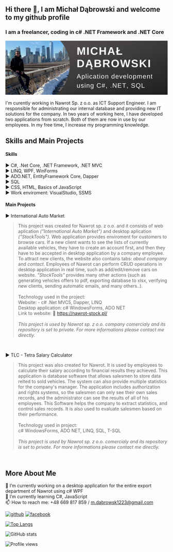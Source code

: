 ## Hi there 👋, I am Michał Dąbrowski and welcome to my github profile
### I am a freelancer, coding in c# .NET Framework and .NET Core

![I am a freelancer, coding in c# .NET Framework and Core](https://raw.githubusercontent.com/poldek1997/poldek1997/main/Micha%C5%82%20D%C4%85browski.png)

I'm curently working in Nawrot Sp. z o.o. as ICT Support Engineer. I am responsible for administrating our internal database and providing new IT solutions for the company. In two years of working here, I have developed two applications from scratch. Both of them are now in use by our employees. In my free time, I increase my programming knowledge.

## Skills and Main Projects

#### Skills<br/>
  ▶️ C#, .Net Core, .NET Framework, .NET MVC<br/>
  ▶️ LINQ, WPF, WinForms<br/>
  ▶️ ADO.NET, EntityFramework Core, Dapper<br/>
  ▶️ SQL<br/>
  ▶️ CSS, HTML, Basics of JavaScript<br/>
  ▶️ Work enviroment: VisualStudio, SSMS
  
#### Main Projects<br/>
  ▶️ International Auto Market<br/>
  >This project was created for Nawrot sp. z o.o. and it consists of web aplication *("International Auto Market")* and desktop aplication *("StockTools")*. Web application provides enviroment for customers to browse cars. If a new client wants to see the lists of currently available vehicles, they have to create an account first, and then they have to be accepted in desktop application by a company employee. To attract new clients, the website also contains tabs: *about company* and *contact*. Employees of Nawrot can perform CRUD operations in desktop application in real time, such as add/edit/remove cars on website. *"StockTools"* provides many other actions (such as generating vehicles offers to pdf, exporting database to xlsx, verifying new clients, sending automatic emails, and many others..). <br/><br/>
  >Technology used in the project:<br/> 
  >Website: - c# .Net MVC5, Dapper, LINQ<br/>
  >Desktop application: c# WindowsForms, ADO NET<br/>
  >Link to website: 🔗 https://nawrot-stock.pl/<br/><br/>
  >*This project is used by Nawrot sp. z o.o. company comercialy and its repository is set to private. For more informations please contact me directly.*
<br/>

▶️ TLC - Tetra Salary Calculator<br/>  
   
> This project was also created for Nawrot. It is used by employees to calculate their salary according to financial results they achieved. This application is database software that allows salesmen to store data relted to sold vehicles. The system can also provide multiple statistics for the company's manager. The application includes authorization and rights systems, so the salesmen can only see their own sales records, and the administrator can see the results of all of his employees. This Software helps the company to extract statistics, and control sales records. It is also used to evaluate salesmen based on their performance.<br/><br/>
  > Technology used in project:<br/>
  > c# WindowsForms, ADO NET, LINQ, SQL, T-SQL<br/><br/>
  > *This project is used by Nawrot sp. z o.o. comercialy and its repository is set to private. For more informations please contact me directly.*
  
  <br/>

## More About Me

🔭 I’m currently working on a desktop application for the entire export department of Nawrot using c# WPF <br/>
🌱 I’m currently learning C#, JavaScript <br/>
📫 How to reach me: +48 669 817 859 / m.dabrowsk1223@gmail.com <br/>


[<img src='https://cdn.jsdelivr.net/npm/simple-icons@3.0.1/icons/github.svg' alt='github' height='40'>](https://github.com/poldek1997)  [<img src='https://cdn.jsdelivr.net/npm/simple-icons@3.0.1/icons/facebook.svg' alt='facebook' height='40'>](https://www.facebook.com/100003146918942)  

[![Top Langs](https://github-readme-stats.vercel.app/api/top-langs/?username=poldek1997&count_private=true)](https://github.com/anuraghazra/github-readme-stats)

![GitHub stats](https://github-readme-stats.vercel.app/api?username=poldek1997&show_icons=true&count_private=true)  

![Profile views](https://gpvc.arturio.dev/poldek1997)  
